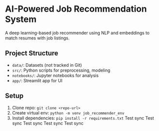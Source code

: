# AI-Powered Job Recommendation System
A deep learning-based job recommender using NLP and embeddings to match resumes with job listings.

## Project Structure
- `data/`: Datasets (not tracked in Git)
- `src/`: Python scripts for preprocessing, modeling
- `notebooks/`: Jupyter notebooks for analysis
- `app/`: Streamlit app for UI

## Setup
1. Clone repo: `git clone <repo-url>`
2. Create virtual env: `python -m venv job_recommender_env`
3. Install dependencies: `pip install -r requirements.txt`
Test sync
Test sync
Test sync
Test sync
Test sync
